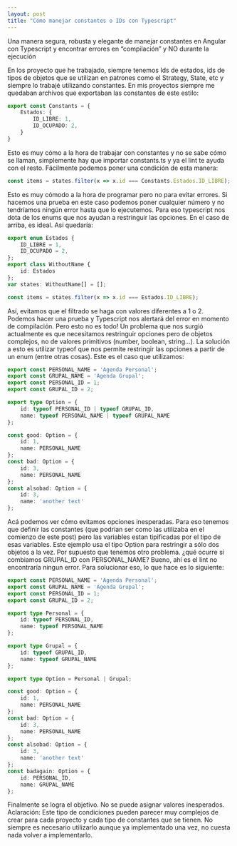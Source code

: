 ```yaml
---
layout: post
title: "Cómo manejar constantes o IDs con Typescript"
---
```

Una manera segura, robusta y elegante de manejar constantes en Angular con Typescript y encontrar errores en “compilación” y NO durante la ejecución<!--more-->

En los proyecto que he trabajado, siempre tenemos Ids de estados, ids de tipos de objetos que se utilizan en patrones como el Strategy, State, etc y siempre lo trabajé utilizando constantes. En mis proyectos siempre me quedaban archivos que exportaban las constantes de este estilo:
```typescript
export const Constants = {
    Estados: {
        ID_LIBRE: 1,
        ID_OCUPADO: 2,
    }
}
```
Esto es muy cómo a la hora de trabajar con constantes y no se sabe cómo se llaman, simplemente hay que importar constants.ts y ya el lint te ayuda con el resto. Fácilmente podemos poner una condición de esta manera:
```typescript
const items = states.filter(x => x.id === Constants.Estados.ID_LIBRE);
```
Esto es muy cómodo a la hora de programar pero no para evitar errores. Si hacemos una prueba en este caso podemos poner cualquier número y no tendríamos ningún error hasta que lo ejecutemos.
Para eso typescript nos dota de los enums que nos ayudan a restringuir las opciones. En el caso de arriba, es ideal. Así quedaría:
```typescript
export enum Estados {
    ID_LIBRE = 1,
    ID_OCUPADO = 2,
};
export class WithoutName {
    id: Estados
};
var states: WithoutName[] = [];

const items = states.filter(x => x.id === Estados.ID_LIBRE);
```
Así, evitamos que el filtrado se haga con valores diferentes a 1 o 2. Podemos hacer una prueba y Typescript nos alertará del error en momento de compilación.
Pero esto no es todo! Un problema que nos surgió actualmente es que necesitamos restringuir opciones pero de objetos complejos, no de valores primitivos (number, boolean, string…). La solución a esto es utilizar typeof que nos permite restringir las opciones a partir de un enum (entre otras cosas).
Este es el caso que utilizamos:
```typescript
export const PERSONAL_NAME = 'Agenda Personal';
export const GRUPAL_NAME = 'Agenda Grupal';
export const PERSONAL_ID = 1;
export const GRUPAL_ID = 2;

export type Option = {
    id: typeof PERSONAL_ID | typeof GRUPAL_ID,
    name: typeof PERSONAL_NAME | typeof GRUPAL_NAME
};

const good: Option = {
    id: 1,
    name: PERSONAL_NAME
};
const bad: Option = {
    id: 3,
    name: PERSONAL_NAME
};
const alsobad: Option = {
    id: 3,
    name: 'another text'
};
```
Acá podemos ver cómo evitamos opciones inesperadas. Para eso tenemos que definir las constantes (que podrían ser como las utilizaba en el comienzo de este post) pero las variables estan tipificadas por el tipo de esas variables.
Este ejemplo usa el tipo Option para restringir a sólo dos objetos a la vez.
Por supuesto que tenemos otro problema. ¿qué ocurre si combiamos GRUPAL_ID con PERSONAL_NAME? Bueno, ahí es el lint no encontraría ningun error.
Para solucionar eso, lo que hace es lo siguiente:
```typescript
export const PERSONAL_NAME = 'Agenda Personal';
export const GRUPAL_NAME = 'Agenda Grupal';
export const PERSONAL_ID = 1;
export const GRUPAL_ID = 2;

export type Personal = {
    id: typeof PERSONAL_ID,
    name: typeof PERSONAL_NAME
};

export type Grupal = {
    id: typeof GRUPAL_ID,
    name: typeof GRUPAL_NAME
};

export type Option = Personal | Grupal;

const good: Option = {
    id: 1,
    name: PERSONAL_NAME
};
const bad: Option = {
    id: 3,
    name: PERSONAL_NAME
};
const alsobad: Option = {
    id: 3,
    name: 'another text'
};
const badagain: Option = {
    id: PERSONAL_ID,
    name: GRUPAL_NAME
};
```
Finalmente se logra el objetivo. No se puede asignar valores inesperados.
Aclaración: Este tipo de condiciones pueden parecer muy complejos de crear para cada proyecto y cada tipo de constantes que se tienen. No siempre es necesario utilizarlo aunque ya implementado una vez, no cuesta nada volver a implementarlo.